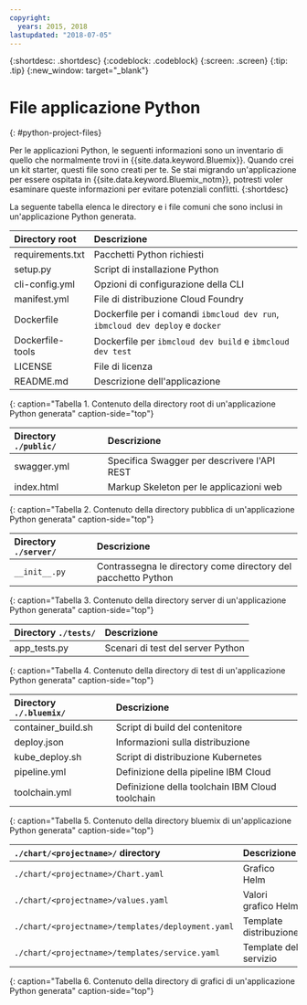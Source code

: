 ```yaml
---
copyright:
  years: 2015, 2018
lastupdated: "2018-07-05"
---
```


{:shortdesc: .shortdesc}
{:codeblock: .codeblock}
{:screen: .screen}
{:tip: .tip}
{:new_window: target="_blank"}

# File applicazione Python
{: #python-project-files}

Per le applicazioni Python, le seguenti informazioni sono un inventario di quello che normalmente trovi in {{site.data.keyword.Bluemix}}. Quando crei un kit starter, questi file sono creati per te. Se stai migrando un'applicazione per essere ospitata in {{site.data.keyword.Bluemix_notm}}, potresti voler esaminare queste informazioni per evitare potenziali conflitti.
{:shortdesc}

La seguente tabella elenca le directory e i file comuni che sono inclusi in un'applicazione Python generata.

| Directory root                                     | Descrizione                       |
|:------------------------------------------------|:------------------------------------------|
| requirements.txt | Pacchetti Python richiesti |
| setup.py | Script di installazione Python |
| cli-config.yml | Opzioni di configurazione della CLI |
| manifest.yml | File di distribuzione Cloud Foundry |
| Dockerfile | Dockerfile per i comandi `ibmcloud dev run`, `ibmcloud dev deploy` e `docker` |
| Dockerfile-tools | Dockerfile per `ibmcloud dev build` e `ibmcloud dev test` |
| LICENSE | File di licenza |
| README.md | Descrizione dell'applicazione |
{: caption="Tabella 1. Contenuto della directory root di un'applicazione Python generata" caption-side="top"}

| Directory `./public/` | Descrizione |
|:------------------------------------------------|:------------------------------------------|
| swagger.yml | Specifica Swagger per descrivere l'API REST |
| index.html | Markup Skeleton per le applicazioni web |
{: caption="Tabella 2. Contenuto della directory pubblica di un'applicazione Python generata" caption-side="top"}

| Directory `./server/` | Descrizione |
|:------------------------------------------------|:------------------------------------------|
| `__init__.py` | Contrassegna le directory come directory del pacchetto Python |
{: caption="Tabella 3. Contenuto della directory server di un'applicazione Python generata" caption-side="top"}

| Directory `./tests/` | Descrizione |
|:------------------------------------------------|:------------------------------------------|
| app_tests.py | Scenari di test del server Python |
{: caption="Tabella 4. Contenuto della directory di test di un'applicazione Python generata" caption-side="top"}

| Directory `./.bluemix/` | Descrizione |
|:------------------------------------------------|:------------------------------------------|
| container_build.sh | Script di build del contenitore |
| deploy.json | Informazioni sulla distribuzione |
| kube_deploy.sh | Script di distribuzione Kubernetes |
| pipeline.yml | Definizione della pipeline IBM Cloud |
| toolchain.yml | Definizione della toolchain IBM Cloud toolchain |
{: caption="Tabella 5. Contenuto della directory bluemix di un'applicazione Python generata" caption-side="top"}

| `./chart/<projectname>/` directory | Descrizione |
|:------------------------------------------------|:------------------------------------------|
| `./chart/<projectname>/Chart.yaml` | Grafico Helm |
| `./chart/<projectname>/values.yaml` | Valori grafico Helm |
| `./chart/<projectname>/templates/deployment.yaml` | Template distribuzione |
| `./chart/<projectname>/templates/service.yaml` | Template del servizio |
{: caption="Tabella 6. Contenuto della directory di grafici di un'applicazione Python generata" caption-side="top"}
